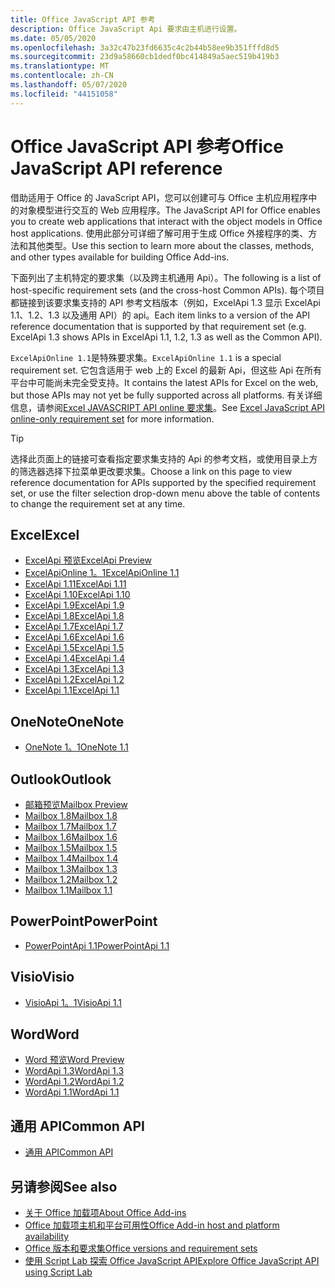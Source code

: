 ```yaml
---
title: Office JavaScript API 参考
description: Office JavaScript Api 要求由主机进行设置。
ms.date: 05/05/2020
ms.openlocfilehash: 3a32c47b23fd6635c4c2b44b58ee9b351fffd8d5
ms.sourcegitcommit: 23d9a58660cb1dedf0bc414849a5aec519b419b3
ms.translationtype: MT
ms.contentlocale: zh-CN
ms.lasthandoff: 05/07/2020
ms.locfileid: "44151058"
---
```

# <a name="office-javascript-api-reference"></a><span data-ttu-id="4db20-103">Office JavaScript API 参考</span><span class="sxs-lookup"><span data-stu-id="4db20-103">Office JavaScript API reference</span></span>

<span data-ttu-id="4db20-104">借助适用于 Office 的 JavaScript API，您可以创建可与 Office 主机应用程序中的对象模型进行交互的 Web 应用程序。</span><span class="sxs-lookup"><span data-stu-id="4db20-104">The JavaScript API for Office enables you to create web applications that interact with the object models in Office host applications.</span></span> <span data-ttu-id="4db20-105">使用此部分可详细了解可用于生成 Office 外接程序的类、方法和其他类型。</span><span class="sxs-lookup"><span data-stu-id="4db20-105">Use this section to learn more about the classes, methods, and other types available for building Office Add-ins.</span></span>

<span data-ttu-id="4db20-106">下面列出了主机特定的要求集（以及跨主机通用 Api）。</span><span class="sxs-lookup"><span data-stu-id="4db20-106">The following is a list of host-specific requirement sets (and the cross-host Common APIs).</span></span> <span data-ttu-id="4db20-107">每个项目都链接到该要求集支持的 API 参考文档版本（例如，ExcelApi 1.3 显示 ExcelApi 1.1、1.2、1.3 以及通用 API）的 api。</span><span class="sxs-lookup"><span data-stu-id="4db20-107">Each item links to a version of the API reference documentation that is supported by that requirement set (e.g. ExcelApi 1.3 shows APIs in ExcelApi 1.1, 1.2, 1.3 as well as the Common API).</span></span>

<span data-ttu-id="4db20-108">`ExcelApiOnline 1.1`是特殊要求集。</span><span class="sxs-lookup"><span data-stu-id="4db20-108">`ExcelApiOnline 1.1` is a special requirement set.</span></span> <span data-ttu-id="4db20-109">它包含适用于 web 上的 Excel 的最新 Api，但这些 Api 在所有平台中可能尚未完全受支持。</span><span class="sxs-lookup"><span data-stu-id="4db20-109">It contains the latest APIs for Excel on the web, but those APIs may not yet be fully supported across all platforms.</span></span> <span data-ttu-id="4db20-110">有关详细信息，请参阅[Excel JAVASCRIPT API online 要求集](/office/dev/add-ins/reference/requirement-sets/excel-api-online-requirement-set)。</span><span class="sxs-lookup"><span data-stu-id="4db20-110">See [Excel JavaScript API online-only requirement set](/office/dev/add-ins/reference/requirement-sets/excel-api-online-requirement-set) for more information.</span></span>

> [!TIP]
> <span data-ttu-id="4db20-111">选择此页面上的链接可查看指定要求集支持的 Api 的参考文档，或使用目录上方的筛选器选择下拉菜单更改要求集。</span><span class="sxs-lookup"><span data-stu-id="4db20-111">Choose a link on this page to view reference documentation for APIs supported by the specified requirement set, or use the filter selection drop-down menu above the table of contents to change the requirement set at any time.</span></span>

## <a name="excel"></a><span data-ttu-id="4db20-112">Excel</span><span class="sxs-lookup"><span data-stu-id="4db20-112">Excel</span></span>

- [<span data-ttu-id="4db20-113">ExcelApi 预览</span><span class="sxs-lookup"><span data-stu-id="4db20-113">ExcelApi Preview</span></span>](/javascript/api/excel?view=excel-js-preview)
- [<span data-ttu-id="4db20-114">ExcelApiOnline 1。1</span><span class="sxs-lookup"><span data-stu-id="4db20-114">ExcelApiOnline 1.1</span></span>](/javascript/api/excel?view=excel-js-online)
- [<span data-ttu-id="4db20-115">ExcelApi 1.11</span><span class="sxs-lookup"><span data-stu-id="4db20-115">ExcelApi 1.11</span></span>](/javascript/api/excel?view=excel-js-1.11)
- [<span data-ttu-id="4db20-116">ExcelApi 1.10</span><span class="sxs-lookup"><span data-stu-id="4db20-116">ExcelApi 1.10</span></span>](/javascript/api/excel?view=excel-js-1.10)
- [<span data-ttu-id="4db20-117">ExcelApi 1.9</span><span class="sxs-lookup"><span data-stu-id="4db20-117">ExcelApi 1.9</span></span>](/javascript/api/excel?view=excel-js-1.9)
- [<span data-ttu-id="4db20-118">ExcelApi 1.8</span><span class="sxs-lookup"><span data-stu-id="4db20-118">ExcelApi 1.8</span></span>](/javascript/api/excel?view=excel-js-1.8)
- [<span data-ttu-id="4db20-119">ExcelApi 1.7</span><span class="sxs-lookup"><span data-stu-id="4db20-119">ExcelApi 1.7</span></span>](/javascript/api/excel?view=excel-js-1.7)
- [<span data-ttu-id="4db20-120">ExcelApi 1.6</span><span class="sxs-lookup"><span data-stu-id="4db20-120">ExcelApi 1.6</span></span>](/javascript/api/excel?view=excel-js-1.6)
- [<span data-ttu-id="4db20-121">ExcelApi 1.5</span><span class="sxs-lookup"><span data-stu-id="4db20-121">ExcelApi 1.5</span></span>](/javascript/api/excel?view=excel-js-1.5)
- [<span data-ttu-id="4db20-122">ExcelApi 1.4</span><span class="sxs-lookup"><span data-stu-id="4db20-122">ExcelApi 1.4</span></span>](/javascript/api/excel?view=excel-js-1.4)
- [<span data-ttu-id="4db20-123">ExcelApi 1.3</span><span class="sxs-lookup"><span data-stu-id="4db20-123">ExcelApi 1.3</span></span>](/javascript/api/excel?view=excel-js-1.3)
- [<span data-ttu-id="4db20-124">ExcelApi 1.2</span><span class="sxs-lookup"><span data-stu-id="4db20-124">ExcelApi 1.2</span></span>](/javascript/api/excel?view=excel-js-1.2)
- [<span data-ttu-id="4db20-125">ExcelApi 1.1</span><span class="sxs-lookup"><span data-stu-id="4db20-125">ExcelApi 1.1</span></span>](/javascript/api/excel?view=excel-js-1.1)

## <a name="onenote"></a><span data-ttu-id="4db20-126">OneNote</span><span class="sxs-lookup"><span data-stu-id="4db20-126">OneNote</span></span>

- [<span data-ttu-id="4db20-127">OneNote 1。1</span><span class="sxs-lookup"><span data-stu-id="4db20-127">OneNote 1.1</span></span>](/javascript/api/onenote?view=onenote-js-1.1)

## <a name="outlook"></a><span data-ttu-id="4db20-128">Outlook</span><span class="sxs-lookup"><span data-stu-id="4db20-128">Outlook</span></span>

- [<span data-ttu-id="4db20-129">邮箱预览</span><span class="sxs-lookup"><span data-stu-id="4db20-129">Mailbox Preview</span></span>](/javascript/api/outlook?view=outlook-js-preview)
- [<span data-ttu-id="4db20-130">Mailbox 1.8</span><span class="sxs-lookup"><span data-stu-id="4db20-130">Mailbox 1.8</span></span>](/javascript/api/outlook?view=outlook-js-1.8)
- [<span data-ttu-id="4db20-131">Mailbox 1.7</span><span class="sxs-lookup"><span data-stu-id="4db20-131">Mailbox 1.7</span></span>](/javascript/api/outlook?view=outlook-js-1.7)
- [<span data-ttu-id="4db20-132">Mailbox 1.6</span><span class="sxs-lookup"><span data-stu-id="4db20-132">Mailbox 1.6</span></span>](/javascript/api/outlook?view=outlook-js-1.6)
- [<span data-ttu-id="4db20-133">Mailbox 1.5</span><span class="sxs-lookup"><span data-stu-id="4db20-133">Mailbox 1.5</span></span>](/javascript/api/outlook?view=outlook-js-1.5)
- [<span data-ttu-id="4db20-134">Mailbox 1.4</span><span class="sxs-lookup"><span data-stu-id="4db20-134">Mailbox 1.4</span></span>](/javascript/api/outlook?view=outlook-js-1.4)
- [<span data-ttu-id="4db20-135">Mailbox 1.3</span><span class="sxs-lookup"><span data-stu-id="4db20-135">Mailbox 1.3</span></span>](/javascript/api/outlook?view=outlook-js-1.3)
- [<span data-ttu-id="4db20-136">Mailbox 1.2</span><span class="sxs-lookup"><span data-stu-id="4db20-136">Mailbox 1.2</span></span>](/javascript/api/outlook?view=outlook-js-1.2)
- [<span data-ttu-id="4db20-137">Mailbox 1.1</span><span class="sxs-lookup"><span data-stu-id="4db20-137">Mailbox 1.1</span></span>](/javascript/api/outlook?view=outlook-js-1.1)

## <a name="powerpoint"></a><span data-ttu-id="4db20-138">PowerPoint</span><span class="sxs-lookup"><span data-stu-id="4db20-138">PowerPoint</span></span>

- [<span data-ttu-id="4db20-139">PowerPointApi 1.1</span><span class="sxs-lookup"><span data-stu-id="4db20-139">PowerPointApi 1.1</span></span>](/javascript/api/powerpoint?view=powerpoint-js-1.1)

## <a name="visio"></a><span data-ttu-id="4db20-140">Visio</span><span class="sxs-lookup"><span data-stu-id="4db20-140">Visio</span></span>

- [<span data-ttu-id="4db20-141">VisioApi 1。1</span><span class="sxs-lookup"><span data-stu-id="4db20-141">VisioApi 1.1</span></span>](/javascript/api/visio?view=visio-js-1.1)

## <a name="word"></a><span data-ttu-id="4db20-142">Word</span><span class="sxs-lookup"><span data-stu-id="4db20-142">Word</span></span>

- [<span data-ttu-id="4db20-143">Word 预览</span><span class="sxs-lookup"><span data-stu-id="4db20-143">Word Preview</span></span>](/javascript/api/word?view=word-js-preview)
- [<span data-ttu-id="4db20-144">WordApi 1.3</span><span class="sxs-lookup"><span data-stu-id="4db20-144">WordApi 1.3</span></span>](/javascript/api/word?view=word-js-1.3)
- [<span data-ttu-id="4db20-145">WordApi 1.2</span><span class="sxs-lookup"><span data-stu-id="4db20-145">WordApi 1.2</span></span>](/javascript/api/word?view=word-js-1.2)
- [<span data-ttu-id="4db20-146">WordApi 1.1</span><span class="sxs-lookup"><span data-stu-id="4db20-146">WordApi 1.1</span></span>](/javascript/api/word?view=word-js-1.1)

## <a name="common-api"></a><span data-ttu-id="4db20-147">通用 API</span><span class="sxs-lookup"><span data-stu-id="4db20-147">Common API</span></span>

- [<span data-ttu-id="4db20-148">通用 API</span><span class="sxs-lookup"><span data-stu-id="4db20-148">Common API</span></span>](/javascript/api/office?view=common-js)

## <a name="see-also"></a><span data-ttu-id="4db20-149">另请参阅</span><span class="sxs-lookup"><span data-stu-id="4db20-149">See also</span></span>

- [<span data-ttu-id="4db20-150">关于 Office 加载项</span><span class="sxs-lookup"><span data-stu-id="4db20-150">About Office Add-ins</span></span>](/office/dev/add-ins/overview)
- [<span data-ttu-id="4db20-151">Office 加载项主机和平台可用性</span><span class="sxs-lookup"><span data-stu-id="4db20-151">Office Add-in host and platform availability</span></span>](/office/dev/add-ins/overview/office-add-in-availability)
- [<span data-ttu-id="4db20-152">Office 版本和要求集</span><span class="sxs-lookup"><span data-stu-id="4db20-152">Office versions and requirement sets</span></span>](/office/dev/add-ins/develop/office-versions-and-requirement-sets)
- [<span data-ttu-id="4db20-153">使用 Script Lab 探索 Office JavaScript API</span><span class="sxs-lookup"><span data-stu-id="4db20-153">Explore Office JavaScript API using Script Lab</span></span>](/office/dev/add-ins/overview/explore-with-script-lab)

